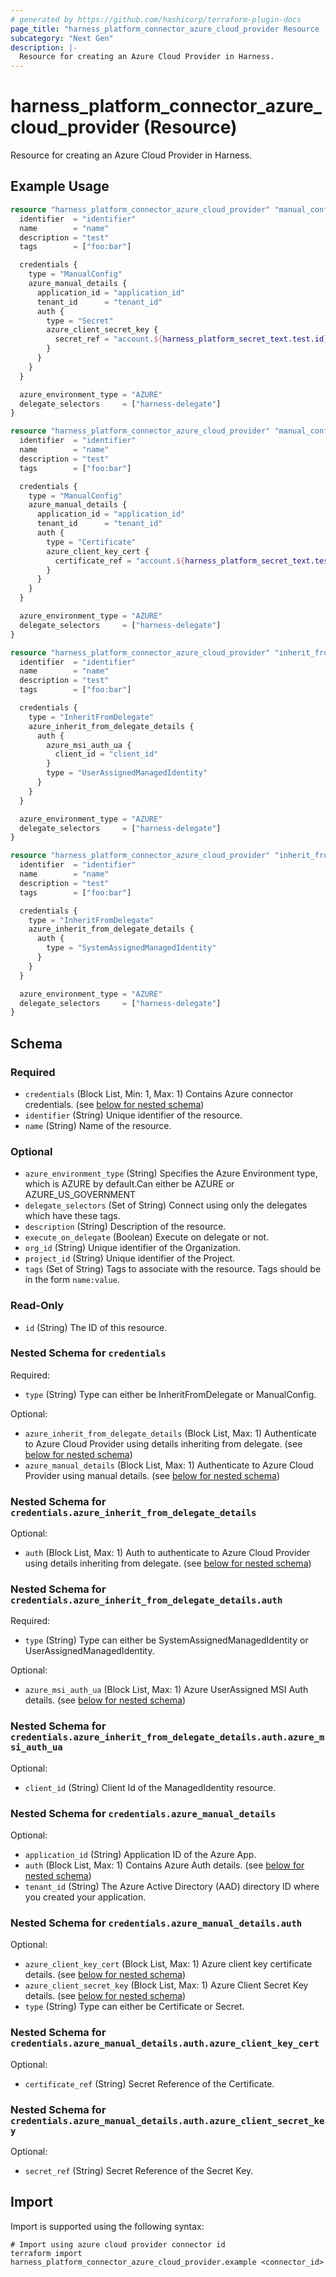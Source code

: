 ```yaml
---
# generated by https://github.com/hashicorp/terraform-plugin-docs
page_title: "harness_platform_connector_azure_cloud_provider Resource - terraform-provider-harness"
subcategory: "Next Gen"
description: |-
  Resource for creating an Azure Cloud Provider in Harness.
---
```


# harness_platform_connector_azure_cloud_provider (Resource)

Resource for creating an Azure Cloud Provider in Harness.

## Example Usage

```terraform
resource "harness_platform_connector_azure_cloud_provider" "manual_config_secret" {
  identifier  = "identifier"
  name        = "name"
  description = "test"
  tags        = ["foo:bar"]

  credentials {
    type = "ManualConfig"
    azure_manual_details {
      application_id = "application_id"
      tenant_id      = "tenant_id"
      auth {
        type = "Secret"
        azure_client_secret_key {
          secret_ref = "account.${harness_platform_secret_text.test.id}"
        }
      }
    }
  }

  azure_environment_type = "AZURE"
  delegate_selectors     = ["harness-delegate"]
}

resource "harness_platform_connector_azure_cloud_provider" "manual_config_certificate" {
  identifier  = "identifier"
  name        = "name"
  description = "test"
  tags        = ["foo:bar"]

  credentials {
    type = "ManualConfig"
    azure_manual_details {
      application_id = "application_id"
      tenant_id      = "tenant_id"
      auth {
        type = "Certificate"
        azure_client_key_cert {
          certificate_ref = "account.${harness_platform_secret_text.test.id}"
        }
      }
    }
  }

  azure_environment_type = "AZURE"
  delegate_selectors     = ["harness-delegate"]
}

resource "harness_platform_connector_azure_cloud_provider" "inherit_from_delegate_user_assigned_managed_identity" {
  identifier  = "identifier"
  name        = "name"
  description = "test"
  tags        = ["foo:bar"]

  credentials {
    type = "InheritFromDelegate"
    azure_inherit_from_delegate_details {
      auth {
        azure_msi_auth_ua {
          client_id = "client_id"
        }
        type = "UserAssignedManagedIdentity"
      }
    }
  }

  azure_environment_type = "AZURE"
  delegate_selectors     = ["harness-delegate"]
}

resource "harness_platform_connector_azure_cloud_provider" "inherit_from_delegate_system_assigned_managed_identity" {
  identifier  = "identifier"
  name        = "name"
  description = "test"
  tags        = ["foo:bar"]

  credentials {
    type = "InheritFromDelegate"
    azure_inherit_from_delegate_details {
      auth {
        type = "SystemAssignedManagedIdentity"
      }
    }
  }

  azure_environment_type = "AZURE"
  delegate_selectors     = ["harness-delegate"]
}
```

<!-- schema generated by tfplugindocs -->
## Schema

### Required

- `credentials` (Block List, Min: 1, Max: 1) Contains Azure connector credentials. (see [below for nested schema](#nestedblock--credentials))
- `identifier` (String) Unique identifier of the resource.
- `name` (String) Name of the resource.

### Optional

- `azure_environment_type` (String) Specifies the Azure Environment type, which is AZURE by default.Can either be AZURE or AZURE_US_GOVERNMENT
- `delegate_selectors` (Set of String) Connect using only the delegates which have these tags.
- `description` (String) Description of the resource.
- `execute_on_delegate` (Boolean) Execute on delegate or not.
- `org_id` (String) Unique identifier of the Organization.
- `project_id` (String) Unique identifier of the Project.
- `tags` (Set of String) Tags to associate with the resource. Tags should be in the form `name:value`.

### Read-Only

- `id` (String) The ID of this resource.

<a id="nestedblock--credentials"></a>
### Nested Schema for `credentials`

Required:

- `type` (String) Type can either be InheritFromDelegate or ManualConfig.

Optional:

- `azure_inherit_from_delegate_details` (Block List, Max: 1) Authenticate to Azure Cloud Provider using details inheriting from delegate. (see [below for nested schema](#nestedblock--credentials--azure_inherit_from_delegate_details))
- `azure_manual_details` (Block List, Max: 1) Authenticate to Azure Cloud Provider using manual details. (see [below for nested schema](#nestedblock--credentials--azure_manual_details))

<a id="nestedblock--credentials--azure_inherit_from_delegate_details"></a>
### Nested Schema for `credentials.azure_inherit_from_delegate_details`

Optional:

- `auth` (Block List, Max: 1) Auth to authenticate to Azure Cloud Provider using details inheriting from delegate. (see [below for nested schema](#nestedblock--credentials--azure_inherit_from_delegate_details--auth))

<a id="nestedblock--credentials--azure_inherit_from_delegate_details--auth"></a>
### Nested Schema for `credentials.azure_inherit_from_delegate_details.auth`

Required:

- `type` (String) Type can either be SystemAssignedManagedIdentity or UserAssignedManagedIdentity.

Optional:

- `azure_msi_auth_ua` (Block List, Max: 1) Azure UserAssigned MSI Auth details. (see [below for nested schema](#nestedblock--credentials--azure_inherit_from_delegate_details--auth--azure_msi_auth_ua))

<a id="nestedblock--credentials--azure_inherit_from_delegate_details--auth--azure_msi_auth_ua"></a>
### Nested Schema for `credentials.azure_inherit_from_delegate_details.auth.azure_msi_auth_ua`

Optional:

- `client_id` (String) Client Id of the ManagedIdentity resource.




<a id="nestedblock--credentials--azure_manual_details"></a>
### Nested Schema for `credentials.azure_manual_details`

Optional:

- `application_id` (String) Application ID of the Azure App.
- `auth` (Block List, Max: 1) Contains Azure Auth details. (see [below for nested schema](#nestedblock--credentials--azure_manual_details--auth))
- `tenant_id` (String) The Azure Active Directory (AAD) directory ID where you created your application.

<a id="nestedblock--credentials--azure_manual_details--auth"></a>
### Nested Schema for `credentials.azure_manual_details.auth`

Optional:

- `azure_client_key_cert` (Block List, Max: 1) Azure client key certificate details. (see [below for nested schema](#nestedblock--credentials--azure_manual_details--auth--azure_client_key_cert))
- `azure_client_secret_key` (Block List, Max: 1) Azure Client Secret Key details. (see [below for nested schema](#nestedblock--credentials--azure_manual_details--auth--azure_client_secret_key))
- `type` (String) Type can either be Certificate or Secret.

<a id="nestedblock--credentials--azure_manual_details--auth--azure_client_key_cert"></a>
### Nested Schema for `credentials.azure_manual_details.auth.azure_client_key_cert`

Optional:

- `certificate_ref` (String) Secret Reference of the Certificate.


<a id="nestedblock--credentials--azure_manual_details--auth--azure_client_secret_key"></a>
### Nested Schema for `credentials.azure_manual_details.auth.azure_client_secret_key`

Optional:

- `secret_ref` (String) Secret Reference of the Secret Key.

## Import

Import is supported using the following syntax:

```shell
# Import using azure cloud provider connector id
terraform import harness_platform_connector_azure_cloud_provider.example <connector_id>
```

